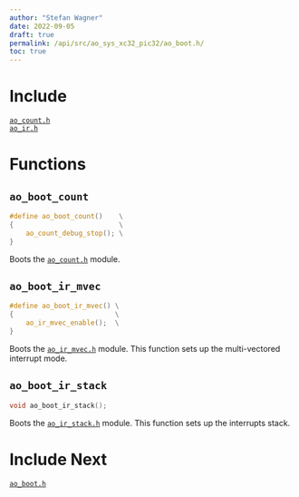 ```yaml
---
author: "Stefan Wagner"
date: 2022-09-05
draft: true
permalink: /api/src/ao_sys_xc32_pic32/ao_boot.h/
toc: true
---
```


# Include

[`ao_count.h`](ao_count.h.md) <br/>
[`ao_ir.h`](ao_ir.h.md)

# Functions

## `ao_boot_count`

```c
#define ao_boot_count()    \
{                          \
    ao_count_debug_stop(); \
}
```

Boots the [`ao_count.h`](ao_count.h.md) module.

## `ao_boot_ir_mvec`

```c
#define ao_boot_ir_mvec() \
{                         \
    ao_ir_mvec_enable();  \
}
```

Boots the [`ao_ir_mvec.h`](ao_ir_mvec.h.md) module. This function sets up the multi-vectored interrupt mode.

## `ao_boot_ir_stack`

```c
void ao_boot_ir_stack();
```

Boots the [`ao_ir_stack.h`](ao_ir_stack.h.md) module. This function sets up the interrupts stack.

# Include Next

[`ao_boot.h`](../ao_sys/ao_boot.h.md)
